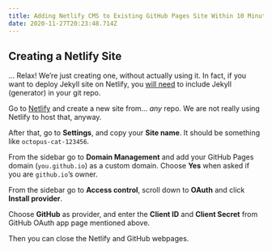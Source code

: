 ```yaml
---
title: Adding Netlify CMS to Existing GitHub Pages Site Within 10 Minutes
date: 2020-11-27T20:23:48.714Z
---
```

<!--StartFragment-->

## Creating a Netlify Site

… Relax! We’re just creating one, without actually using it. In fact, if you want to deploy Jekyll site on Netlify, you [will need](https://www.netlify.com/blog/2015/10/28/a-step-by-step-guide-jekyll-3.0-on-netlify/) to include Jekyll (generator) in your git repo.

Go to [Netlify](https://app.netlify.com/account/sites) and create a new site from… *any* repo. We are not really using Netlify to host that, anyway.

After that, go to **Settings**, and copy your **Site name**. It should be something like `octopus-cat-123456`.

From the sidebar go to **Domain Management** and add your GitHub Pages domain (`you.github.io`) as a custom domain. Choose **Yes** when asked if you are `github.io`’s owner.

From the sidebar go to **Access control**, scroll down to **OAuth** and click **Install provider**.

Choose **GitHub** as provider, and enter the **Client ID** and **Client Secret** from GitHub OAuth app page mentioned above.

Then you can close the Netlify and GitHub webpages.

<!--EndFragment-->